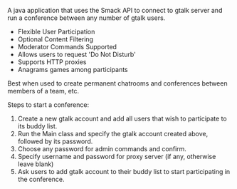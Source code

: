 A java application that uses the Smack API to connect to gtalk server and run a conference between any number of gtalk users.

  * Flexible User Participation
  * Optional Content Filtering
  * Moderator Commands Supported
  * Allows users to request 'Do Not Disturb'
  * Supports HTTP proxies
  * Anagrams games among participants

Best when used to create permanent chatrooms and conferences between members of a team, etc.

Steps to start a conference:
  1. Create a new gtalk account and add all users that wish to participate to its buddy list.
  1. Run the Main class and specify the gtalk account created above, followed by its password.
  1. Choose any password for admin commands and confirm.
  1. Specify username and password for proxy server (if any, otherwise leave blank)
  1. Ask users to add gtalk account to their buddy list to start participating in the conference.